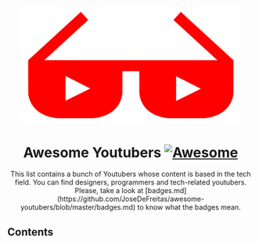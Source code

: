 <div align="center">
	<div>
		<img width="450" src="media/logo.svg" alt="Awesome Youtubers">
	</div>
  	<h1>
    		Awesome Youtubers
		<a href="https://awesome.re">
			<img src="https://awesome.re/badge-flat2.svg" alt="Awesome">
		</a>
  	</h1>
	<p>
		This list contains a bunch of Youtubers whose content is based in the tech field. You can find designers, programmers and tech-related youtubers. Please, take a 		look at [badges.md](https://github.com/JoseDeFreitas/awesome-youtubers/blob/master/badges.md) to know what the badges mean.
	</p>
</div>

## Contents
